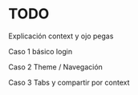 # TODO

Explicación context y ojo pegas

Caso 1 básico login

Caso 2 Theme / Navegación

Caso 3 Tabs y compartir por context

